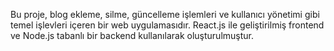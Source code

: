 Bu proje, blog ekleme, silme, güncelleme işlemleri ve kullanıcı yönetimi gibi temel işlevleri içeren bir web uygulamasıdır. React.js ile geliştirilmiş frontend ve Node.js tabanlı bir backend kullanılarak oluşturulmuştur.
